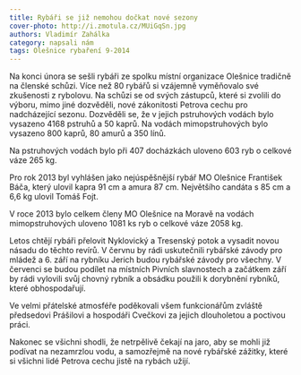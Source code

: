 ```yaml
---
title: Rybáři se již nemohou dočkat nové sezony
cover-photo: http://i.zmotula.cz/MUiGqSn.jpg
authors: Vladimír Zahálka
category: napsali nám
tags: Olešnice rybaření 9-2014
---
```


Na konci února se sešli rybáři ze spolku místní organizace Olešnice tradičně na členské schůzi. Více než 80 rybářů si vzájemně vyměňovalo své zkušenosti z rybolovu. Na schůzi se od svých zástupců, které si zvolili do výboru, mimo jiné dozvěděli, nové zákonitosti Petrova cechu pro nadcházející sezonu. Dozvěděli se, že v jejich pstruhových vodách bylo vysazeno 4168 pstruhů a 50 kaprů. Na vodách mimopstruhových bylo vysazeno 800 kaprů, 80 amurů a 350 línů.

Na pstruhových vodách bylo při 407 docházkách uloveno 603 ryb o celkové váze 265 kg.

Pro rok 2013 byl vyhlášen jako nejúspěšnější rybář MO Olešnice František Báča, který ulovil kapra 91 cm a amura 87 cm. Největšího candáta s 85 cm a 6,6 kg ulovil Tomáš Fojt.

V roce 2013 bylo celkem členy MO Olešnice na Moravě  na vodách mimopstruhových uloveno 1081 ks ryb o celkové váze 2058 kg.

Letos chtějí rybáři přelovit Nyklovický a Tresenský potok a vysadit novou násadu do těchto revírů. V červnu by rádi uskutečnili rybářské závody pro mládež a 6. září na rybníku Jerich budou rybářské závody pro všechny. V červenci se budou podílet na místních Pivních slavnostech a začátkem září by rádi vylovili svůj chovný rybník a obsádku použili k dorybnění rybníků, které obhospodařují.

Ve velmi přátelské atmosféře poděkovali všem funkcionářům zvláště předsedovi Prášilovi a hospodáři Cvečkovi za jejich dlouholetou a poctivou práci.

Nakonec se všichni shodli, že netrpělivě čekají na jaro, aby se mohli již podívat na nezamrzlou vodu, a samozřejmě na nové rybářské zážitky, které si všichni lidé Petrova cechu jistě na rybách užijí.